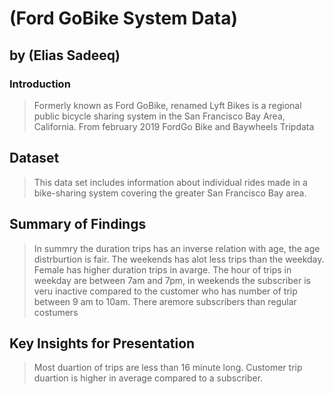 # (Ford GoBike System Data)
## by (Elias Sadeeq)
###  Introduction
> Formerly known as Ford GoBike, renamed Lyft Bikes is a regional public bicycle sharing system in the San Francisco Bay Area, California. From february 2019 FordGo Bike and Baywheels Tripdata


## Dataset

> This data set includes information about individual rides made in a bike-sharing system covering the greater San Francisco Bay area.


## Summary of Findings

> In summry the duration trips has an inverse relation with age, the age distrburtion is fair. The weekends has alot less trips than the weekday. Female has higher duration trips in avarge. The hour of trips in weekday are between 7am and 7pm, in weekends the subscriber is veru inactive compared to the customer who has number of trip between 9 am to 10am. There aremore subscribers than regular costumers


## Key Insights for Presentation

> Most duartion of trips are less than 16 minute long. Customer trip duartion is higher in average compared to a subscriber.